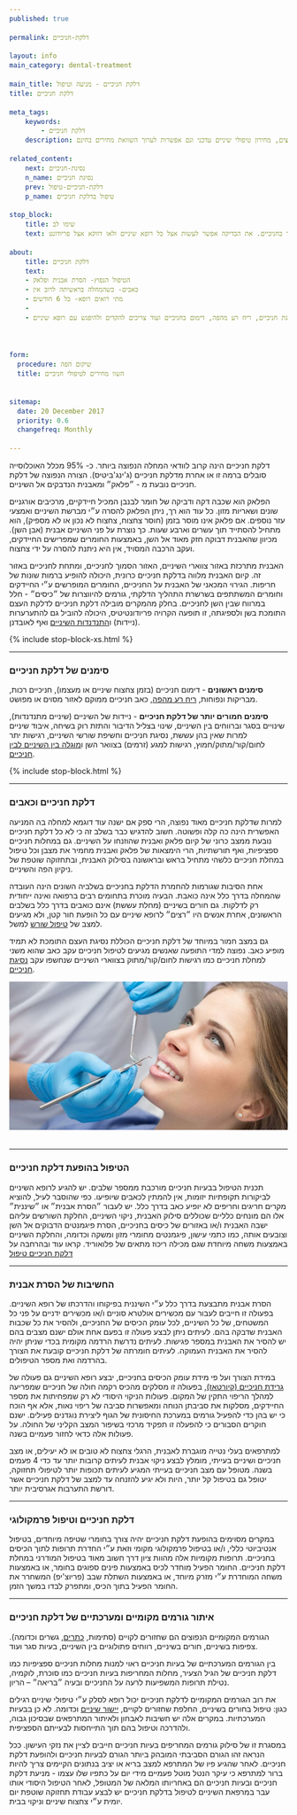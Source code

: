 ```yaml
---
published: true

permalink: דלקת-חניכיים

layout: info
main_category: dental-treatment

main_title: דלקת חניכיים - מניעה וטיפול
title: דלקת חניכיים

meta_tags:
    keywords:
        - דלקת חניכיים
    description: דלקת חניכיים – שיטות טיפול בהופעת דלקת חניכיים, מומחים מומלצים, מחירון טיפולי שיניים עדכני וגם אפשרות לערוך השוואת מחירים בחינם!

related_content:
    next: נסיגת-חניכיים
    n_name: נסיגת חניכיים
    prev: דלקת-חניכיים-טיפול
    p_name: טיפול בדלקת חניכיים

stop_block: 
    title: שימו לב
    text: מאחר ודלקת חניכיים היא כאמור המחלה הנפוצה ביותר, חשוב להיבדק כל שישה חודשים כדי למנוע התפתחות של מחלה קשה יותר בחניכיים. את הבדיקה אפשר לעשות אצל כל רופא שיניים ולאו דווקא אצל פריודונט.           

about:
    title: דלקת חניכיים
    text: 
    - הטיפול הנפוץ- הסרת אבנית ופלאק
    - כאבים- כשהמחלה בראשיתה לרוב אין
    - מתי רואים רופא- כל 6 חודשים
    - 
    - אנשים הסובלים משיניים מתנדנדות, נסיגת חניכיים, ריח רע מהפה, דימום בחניכיים ועוד צריכים להקדים ולהיפגש עם רופא שיניים. 

    

form:
  procedure: שיקום הפה
  title: השוו מחירים לטיפולי חניכיים

  
sitemap: 
  date: 20 December 2017
  priority: 0.6
  changefreq: Monthly

---
```

דלקת חניכיים הינה קרוב לוודאי המחלה הנפוצה ביותר. כ- 95% מכלל האוכלוסייה סובלים ברמה זו או אחרת מדלקת חניכיים (ג'ינג'ביטיס). הצורה הנפוצה של דלקת חניכיים נובעת מ - ״פלאק״ ומאבנית הנדבקים אל השיניים. 

הפלאק הוא שכבה דקה ודביקה של חומר לבנבן המכיל חיידקיים, מרכיבים אורגניים שונים ושאריות מזון. כל עוד הוא רך, ניתן הפלאק להסרה ע״י מברשת השיניים ואמצעי עזר נוספים. אם פלאק אינו מוסר בזמן (חוסר צחצוח, צחצוח לא נכון או לא מספיק), הוא מתחיל להסתייד תוך עשרים וארבע שעות. כך נוצרת על פני השיניים אבנית (אבן השן). מכיוון שהאבנית דבוקה חזק מאוד אל השן, באמצעות החומרים שמפרישים החיידקים, ועקב הרכבה המסויד, אין היא ניתנת להסרה על ידי צחצוח. 

האבנית מתרכזת באזור צווארי השיניים, האזור הסמוך לחניכיים, ומתחת לחניכיים באזור זה. קיום האבנית מלווה בדלקת חניכיים כרונית, היכולה להופיע ברמות שונות של חריפות. הגירוי המכאני של האבנית על החניכיים, החומרים המופרשים ע״י החיידקים וחומרים המשתתפים בשרשרת התהליך הדלקתי, גורמים להיווצרות של ״כיסים״ - חלל במרווח שבין השן לחניכיים. בחלק מהמקרים מובילה דלקת חניכיים לדלקת העצם התומכת בשן ולספיגתה, זו תופעה הקרויה פריודונטיטיס, היכולה להוביל גם להתערערות (ניידות) ו[התנדנדות השיניים](/שן-מתנדנדת) ואף לאובדנן.

 {% include stop-block-xs.html %}  

- - - - - -

###  סימנים של דלקת חניכיים

**סימנים ראשונים** - דימום חניכיים (בזמן צחצוח שיניים או מעצמו), חניכיים רכות, מבריקות ונפוחות, [ריח רע מהפה](/ריח-רע-מהפה), כאב חניכיים ממוקם לאזור מסוים או מפושט.

**סימנים חמורים יותר של דלקת חניכיים** - ניידות של השיניים (שיניים מתנדנדות), שינויים בסגר וברווחים בין השיניים, שינוי בצליל הדיבור והתזת רוק בשיחה, איבוד שיניים למרות שאין בהן עששת, נסיגת חניכיים וחשיפת שורשי השיניים, רגישות יתר לחום/קור/מתוק/חמוץ, רגישות למגע (זרמים) בצוואר השן ו[מוגלה בין השיניים לבין חניכיים](/מורסה-בשן).

 {% include stop-block.html %}  

- - - - - -

### דלקת חניכיים וכאבים

למרות שדלקת חניכיים מאוד נפוצה, הרי ספק אם ישנה עוד דוגמא למחלה בה המניעה האפשרית הינה כה קלה ופשוטה. חשוב להדגיש כבר בשלב זה כי לא כל דלקת חניכיים נובעת ממצב כרוני של קיום פלאק ואבנית שהוזנחו על השיניים. גם במחלות חניכיים ספציפיות, ואף תורשתיות, הרי הימצאות של פלאק ואבנית מחמיר את מצבן וכל טיפול במחלת חניכיים כלשהי מתחיל בראש ובראשונה בסילוק האבנית, ובתחזוקה שוטפת של ניקיון הפה והשיניים. 

אחת הסיבות שגורמות להחמרת הדלקת בחניכיים בשלביה השונים הינה העובדה שהמחלה בדרך כלל אינה כואבת. הבעיה מוכרת בתחומים רבים ברפואה ואינה ייחודית רק לדלקות. גם חורים בשיניים (מחלת עששת) אינם כואבים בדרך כלל בשלבים הראשונים, אחרת אנשים היו ״רצים״ לרופא שיניים עם כל הופעת חור קטן, ולא מגיעים למצב של [טיפול שורש](/טיפול-שורש) למשל. 

גם במצב חמור במיוחד של דלקת חניכיים הכוללת נסיגת העצם התומכת לא תמיד מופיע כאב. נפוצה למדי התופעה שאנשים מגיעים לטיפול חניכיים עקב כאב שהוא משני למחלת חניכיים כמו רגישות לחום/קור/מתוק בצווארי השיניים שנחשפו עקב [נסיגת חניכיים](/נסיגת-חניכיים).


 ![{{ page.title }}](/images/articles/dental-treatment.jpg)  

- - - - - -

### הטיפול בהופעת דלקת חניכיים

תכנית הטיפול בבעיות חניכיים מורכבת ממספר שלבים. יש להגיע לרופא השיניים לביקורות תקופתיות יזומות, אין להמתין לכאבים שיופיעו. כפי שהוסבר לעיל, להוציא מקרים חריגים וחריפים לא יופיע כאב בדרך כלל. יש לעבור ״הסרת אבנית״ או ״שיננית״ אלו הם מונחים כלליים שכוללים סילוק האבנית, ניקוי השיניים, החלקת השורשים עליהם ישבה האבנית ו/או באזורים של כיסים בחניכיים, הסרת פיגמנטים הדבוקים אל השן וצובעים אותה, כמו כתמי עישון, פיגמנטים מחומרי מזון ומשקה וכדומה, והחלקת השיניים באמצעות משחה מיוחדת שגם מכילה ריכוז מתאים של פלואוריד. קראו עוד ובהרחבה על [דלקת חניכיים טיפול](/דלקת-חניכיים-טיפול)
- - - - - -

### החשיבות של הסרת אבנית

הסרת אבנית מתבצעת בדרך כלל ע״י השיננית בפיקוחו והדרכתו של רופא השיניים. בפעולה זו חייבים לעבור עם מכשירים אולטרא סוניים ו/או מכשירים ידניים על פני כל המשטחים, של כל השיניים, לכל עומק הכיסים של החניכיים, ולהסיר את כל שכבות האבנית שדבקה בהם. לעיתים ניתן לבצע פעולה זו בפעם אחת אולם ישנם מצבים בהם יש להסיר את האבנית במספר פגישות. לעיתים נדרשת הרדמה מקומית בכדי שניתן יהיה להסיר את האבנית העמוקה. לעיתים חומרתה של דלקת חניכיים קובעת את הצורך בהרדמה ואת מספר הטיפולים.

במידת הצורך ועל פי מידת עומק הכיסים בחניכיים, יבצע רופא השיניים גם פעולה של [גרידת חניכיים (קיורטאז)](/גרידת-חניכיים), בפעולה זו מסלקים מהכיס רקמה חולה של חניכיים שמפריעה למהלך הריפוי התקין של המקום. פעולות הניקוי היסודי לא רק שמפחיתות את מספר החיידקים, מסלקות את סביבתן הנוחה ומאפשרות סביבה של ריפוי נאות, אלא אף הוכח כי יש בהן כדי להפעיל גורמים במערכת החיסונית של הגוף ליצירת נוגדנים פעילים. ישנם חוקרים הסבורים כי להפעלה זו תפקיד מרכזי בשיפור המצב הקליני של החולה. על פעולות אלה כדאי לחזור פעמיים בשנה. 

למתרפאים בעלי נטייה מוגברת לאבנית, הרגלי צחצוח לא טובים או לא יעילים, או מצב חניכיים ושיניים בעייתי, מומלץ לבצע ניקוי אבנית לעיתים קרובות יותר עד כדי 4 פעמים בשנה. מטופל עם מצב חניכיים בעייתי המגיע לעיתים תכופות יותר לטיפולי תחזוקה, יטופל גם בטיפול קל יותר, היות ולא יגיע להזנחה עד למצב של דלקת חניכיים אשר דורשת התערבות אגרסיבית יותר.
- - - - - -

### דלקת חניכיים וטיפול פרמקולוגי

במקרים מסוימים בהופעת דלקת חניכיים יהיה צורך בחומרי שטיפה מיוחדים, בטיפול אנטיביוטי כללי, ו/או בטיפול פרמקולוגי מקומי וזאת ע״י החדרת תרופות לתוך הכיסים בחניכיים. תרופות מקומיות אלה מהוות ציון דרך חשוב מאוד בטיפול המודרני במחלת דלקת חניכיים. החומר הפעיל מוחדר לכיס באמצעות פינים ספוגים בחומר, או באמצעות משחה המוחדרת ע״י מזרק מיוחד, או באמצעות השתלת שבב (פריוצ'יפ) המשחרר את החומר הפעיל בתוך הכיס, ומתפרק לבדו במשך הזמן.
- - - - - -

### איתור גורמים מקומיים ומערכתיים של דלקת חניכיים

הגורמים המקומיים הנפוצים הם שחזורים לקויים (סתימות, [כתרים](/כתרים-לשיניים), גשרים וכדומה). צפיפות בשיניים, חורים בשיניים, רווחים פתולוגיים בין השיניים, בעיות סגר ועוד. 

בין הגורמים המערכתיים של בעיות חניכיים ראוי למנות מחלות חניכיים ספציפיות כמו דלקת חניכיים של הגיל הצעיר, מחלות המחריפות בעיות חניכיים כמו סוכרת, לוקמיה, נטילת תרופות המשפיעות לרעה על החניכיים ובעיה ״בריאה״ – הריון. 

את רוב הגורמים המקומיים לדלקת חניכיים יכול רופא לסלק ע״י טיפולי שיניים רגילים כגון: טיפול בחורים בשיניים, החלפת שחזורים לקויים, [יישור שיניים](/יישור-שיניים) וכדומה. לא כן בבעיות המערכתיות. במקרים אלה יש חשיבות לאבחון ולאיתור המתרפאים שבסיכון גבוה, ולהדרכה וטיפול בהם תוך התייחסות לבעייתם הספציפית. 

במסגרת זו של סילוק גורמים המחריפים בעיות חניכיים חייבים לציין את נזקי העישון. ככל הנראה זהו הגורם הסביבתי המובהק ביותר הגורם לבעיות חניכיים ולהופעת דלקת חניכיים. לאחר שהגיע פיו של המתרפא למצב בריא או יציב בנתונים הקיימים צריך להיות ברור למתרפא כי עיקר הנטל מוטל פעמיים מידי יום על כתפיו שלו עצמו - מניעת דלקת חניכיים ובעיות חניכיים הם באחריותו המלאה של המטופל, לאחר הטיפול היסודי אותו עבר במרפאת השיניים לטיפול בדלקת חניכיים יש לבצע עבודת תחזוקה שוטפת יום יומית ע״י צחצוח שיניים וניקוי בבית.